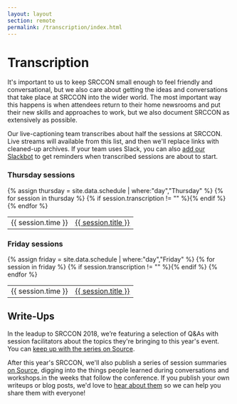 ```yaml
---
layout: layout
section: remote
permalink: /transcription/index.html
---
```


# Transcription

It's important to us to keep SRCCON small enough to feel friendly and conversational, but we also care about getting the ideas and conversations that take place at SRCCON into the wider world. The most important way this happens is when attendees return to their home newsrooms and put their new skills and approaches to work, but we also document SRCCON as extensively as possible.

Our live-captioning team transcribes about half the sessions at SRCCON. Live streams will available from this list, and then we'll replace links with cleaned-up archives. If your team uses Slack, you can also [add our Slackbot](/slackbot) to get reminders when transcribed sessions are about to start.

<div>
    <h3>Thursday sessions</h3>
    <table>{% assign thursday = site.data.schedule | where:"day","Thursday" %}
{% for session in thursday %}
        {% if session.transcription != "" %}<tr><td>{{ session.time }}</td><td><a href="https://aloft.nu/conf?name=srccon&session=2018-{{ session.id }}">{{ session.title }}</a></td></tr>{% endif %}
{% endfor %}
    </table>
</div>

<div>
    <h3>Friday sessions</h3>
    <table>{% assign friday = site.data.schedule | where:"day","Friday" %}
{% for session in friday %}
        {% if session.transcription != "" %}<tr><td>{{ session.time }}</td><td><a href="https://aloft.nu/conf?name=srccon&session=2018-{{ session.id }}">{{ session.title }}</a></td></tr>{% endif %}
{% endfor %}
    </table>
</div>

## Write-Ups

In the leadup to SRCCON 2018, we’re featuring a selection of Q&As with session facilitators about the topics they're bringing to this year's event. You can [keep up with the series on Source](https://source.opennews.org/articles/tags/srccon-2018/).

After this year's SRCCON, we'll also publish a series of session summaries [on Source](https://source.opennews.org), digging into the things people learned during conversations and workshops.in the weeks that follow the conference. If you publish your own writeups or blog posts, we'd love to [hear about them](mailto:source@opennews.org) so we can help you share them with everyone!